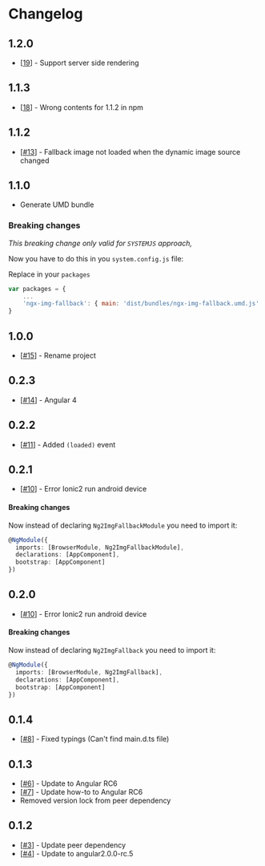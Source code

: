 # Changelog

## 1.2.0
* [[19](https://github.com/VadimDez/ngx-img-fallback/issues/19)] - Support server side rendering

## 1.1.3
* [[18](https://github.com/VadimDez/ngx-img-fallback/issues/18)] - Wrong contents for 1.1.2 in npm

## 1.1.2
* [[#13](https://github.com/VadimDez/ngx-img-fallback/issues/13)] - Fallback image not loaded when the dynamic image source changed

## 1.1.0
* Generate UMD bundle

### Breaking changes

*This breaking change only valid for `SYSTEMJS` approach,*


Now you have to do this in you `system.config.js` file:


Replace in your ```packages```

```js
var packages = {
    ...
    'ngx-img-fallback': { main: 'dist/bundles/ngx-img-fallback.umd.js' }
}
```


## 1.0.0
* [[#15](https://github.com/VadimDez/ngx-img-fallback/issues/15)] - Rename project

## 0.2.3
* [[#14](https://github.com/VadimDez/ng2-img-fallback/issues/14)] - Angular 4

## 0.2.2
* [[#11](https://github.com/VadimDez/ng2-img-fallback/issues/11)] - Added `(loaded)` event

## 0.2.1
* [[#10](https://github.com/VadimDez/ng2-img-fallback/issues/10)] - Error Ionic2 run android device

#### Breaking changes
Now instead of declaring `Ng2ImgFallbackModule` you need to import it:
```ts
@NgModule({
  imports: [BrowserModule, Ng2ImgFallbackModule],
  declarations: [AppComponent],
  bootstrap: [AppComponent]
})
```

## 0.2.0

* [[#10](https://github.com/VadimDez/ng2-img-fallback/issues/10)] - Error Ionic2 run android device

#### Breaking changes
Now instead of declaring `Ng2ImgFallback` you need to import it:
```ts
@NgModule({
  imports: [BrowserModule, Ng2ImgFallback],
  declarations: [AppComponent],
  bootstrap: [AppComponent]
})
```

## 0.1.4

* [[#8](https://github.com/VadimDez/ng2-img-fallback/issues/8)] - Fixed typings (Can't find main.d.ts file)

## 0.1.3

* [[#6](https://github.com/VadimDez/ng2-img-fallback/issues/6)] - Update to Angular RC6
* [[#7](https://github.com/VadimDez/ng2-img-fallback/issues/7)] - Update how-to to Angular RC6
* Removed version lock from peer dependency

## 0.1.2

* [[#3](https://github.com/VadimDez/ng2-img-fallback/issues/3)] - Update peer dependency
* [[#4](https://github.com/VadimDez/ng2-img-fallback/issues/4)] - Update to angular2.0.0-rc.5
